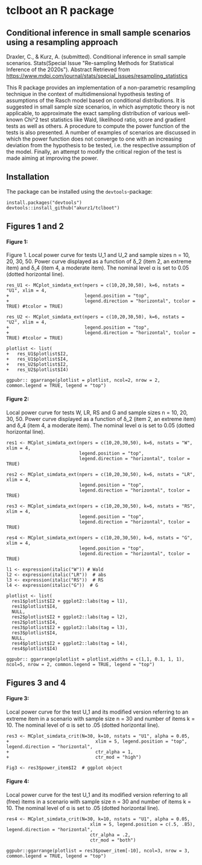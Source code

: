 # tclboot an R package
## Conditional inference in small sample scenarios using a resampling approach


Draxler, C., & Kurz, A. (submitted). Conditional inference in small sample scenarios. Stats(Special Issue "Re-sampling Methods for Statistical Inference of the 2020s"). Abstract Retrieved from https://www.mdpi.com/journal/stats/special_issues/resampling_statistics

This R package provides an implementation of a non-parametric resampling technique in the context of multidimensional hypothesis testing of assumptions of the Rasch model based on conditional distributions. It is suggested in small sample size scenarios, in which asymptotic theory is not applicable, to approximate the exact sampling distribution of various well-known Chi^2 test statistics like Wald, likelihood ratio, score and gradient tests as well as others. A procedure to compute the power function of the tests is also presented. A number of examples of scenarios are discussed in which the power function does not converge to one with an increasing deviation from the hypothesis to be tested, i.e. the respective assumption of the model. Finally, an attempt to modify the critical region of the test is made aiming at improving the power.


## Installation


The package can be installed using the `devtools`-package:

```
install.packages("devtools")
devtools::install_github("akurz1/tclboot")
```

## Figures 1 and 2

#### Figure 1:
Figure 1. Local power curve for tests U_1 and U_2 and sample sizes n = 10, 20, 30, 50. Power curve displayed as a function of δ_2 (item 2, an extreme item) and δ_4 (item 4, a moderate item). The nominal level α is set to 0.05 (dotted horizontal line).

```
res_U1 <- MCplot_simdata_ext(npers = c(10,20,30,50), k=6, nstats = "U1", xlim = 4,
+                            legend.position = "top",
+                            legend.direction = "horizontal", tcolor = TRUE) #tcolor = TRUE)

res_U2 <- MCplot_simdata_ext(npers = c(10,20,30,50), k=6, nstats = "U2", xlim = 4,
+                            legend.position = "top",
+                            legend.direction = "horizontal", tcolor = TRUE) #tcolor = TRUE)

plotlist <- list(
+   res_U1$plotlist$I2,
+   res_U1$plotlist$I4,
+   res_U2$plotlist$I2,
+   res_U2$plotlist$I4)

ggpubr:: ggarrange(plotlist = plotlist, ncol=2, nrow = 2, common.legend = TRUE, legend = "top")
```

#### Figure 2:
Local power curve for tests W, LR, RS and G and sample sizes n = 10, 20, 30, 50. Power curve displayed as a function of δ_2 (item 2, an extreme item) and δ_4 (item 4, a moderate item). The nominal level α is set to 0.05 (dotted horizontal line).

```
res1 <- MCplot_simdata_ext(npers = c(10,20,30,50), k=6, nstats = "W", xlim = 4,
                           legend.position = "top",
                           legend.direction = "horizontal", tcolor = TRUE)

res2 <- MCplot_simdata_ext(npers = c(10,20,30,50), k=6, nstats = "LR", xlim = 4,
                           legend.position = "top",
                           legend.direction = "horizontal", tcolor = TRUE)
                           
res3 <- MCplot_simdata_ext(npers = c(10,20,30,50), k=6, nstats = "RS", xlim = 4,
                           legend.position = "top",
                           legend.direction = "horizontal", tcolor = TRUE)

res4 <- MCplot_simdata_ext(npers = c(10,20,30,50), k=6, nstats = "G", xlim = 4,
                           legend.position = "top",
                           legend.direction = "horizontal", tcolor = TRUE)

l1 <- expression(italic("W")) # Wald
l2 <- expression(italic("LR"))  # abs
l3 <- expression(italic("RS"))  # RS
l4 <- expression(italic("G"))  # G

plotlist <- list(
  res1$plotlist$I2 + ggplot2::labs(tag = l1),
  res1$plotlist$I4,
  NULL,
  res2$plotlist$I2 + ggplot2::labs(tag = l2),
  res2$plotlist$I4,
  res3$plotlist$I2 + ggplot2::labs(tag = l3),
  res3$plotlist$I4,
  NULL,
  res4$plotlist$I2 + ggplot2::labs(tag = l4),
  res4$plotlist$I4)

ggpubr:: ggarrange(plotlist = plotlist,widths = c(1,1, 0.1, 1, 1),  ncol=5, nrow = 2, common.legend = TRUE, legend = "top")

```



## Figures 3 and 4 

#### Figure 3: 

Local power curve for the test U_1 and its modiﬁed version referring to an extreme item in a scenario with sample size n = 30 and number of items k = 10. The nominal level of α is set to .05 (dotted horizontal line).
```
res3 <- MCplot_simdata_crit(N=30, k=10, nstats = "U1", alpha = 0.05,
+                                xlim = 5, legend.position = "top", legend.direction = "horizontal",
+                                ctr_alpha = 1,
+                                ctr_mod = "high")

Fig3 <- res3$power_item$I2  # ggplot object
```

#### Figure 4: 

Local power curve for the test U_1 and its modiﬁed version referring to all (free) items in a scenario with sample size n = 30 and number of items k = 10. The nominal level of α is set to .05 (dotted horizontal line).
```
res4 <- MCplot_simdata_crit(N=30, k=10, nstats = "U1", alpha = 0.05,
                               xlim = 5, legend.position = c(.5, .85), legend.direction = "horizontal",
                               ctr_alpha = .2,
                               ctr_mod = "both")

ggpubr::ggarrange(plotlist = res3$power_item[-10], ncol=3, nrow = 3, common.legend = TRUE, legend = "top")
```

